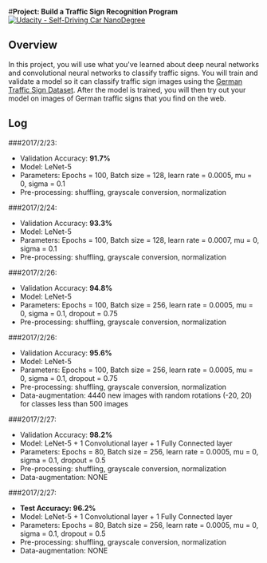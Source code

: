 #**Project: Build a Traffic Sign Recognition Program**
[![Udacity - Self-Driving Car NanoDegree](https://s3.amazonaws.com/udacity-sdc/github/shield-carnd.svg)](http://www.udacity.com/drive)

Overview
---
In this project, you will use what you've learned about deep neural networks and convolutional neural networks to classify traffic signs. You will train and validate a model so it can classify traffic sign images using the [German Traffic Sign Dataset](http://benchmark.ini.rub.de/?section=gtsrb&subsection=dataset). After the model is trained, you will then try out your model on images of German traffic signs that you find on the web.

Log
---
###2017/2/23:
 - Validation Accuracy: **91.7%**
 - Model: LeNet-5
 - Parameters: Epochs = 100, Batch size = 128, learn rate = 0.0005, mu = 0, sigma = 0.1 
 - Pre-processing: shuffling, grayscale conversion, normalization

###2017/2/24:
 - Validation Accuracy: **93.3%**
 - Model: LeNet-5
 - Parameters: Epochs = 100, Batch size = 128, learn rate = 0.0007, mu = 0, sigma = 0.1 
 - Pre-processing: shuffling, grayscale conversion, normalization

###2017/2/26:
 - Validation Accuracy: **94.8%**
 - Model: LeNet-5
 - Parameters: Epochs = 100, Batch size = 256, learn rate = 0.0005, mu = 0, sigma = 0.1, dropout = 0.75
 - Pre-processing: shuffling, grayscale conversion, normalization

###2017/2/26:
 - Validation Accuracy: **95.6%**
 - Model: LeNet-5
 - Parameters: Epochs = 100, Batch size = 256, learn rate = 0.0005, mu = 0, sigma = 0.1, dropout = 0.75
 - Pre-processing: shuffling, grayscale conversion, normalization
 - Data-augmentation: 4440 new images with random rotations (-20, 20) for classes less than 500 images

###2017/2/27:
- Validation Accuracy: **98.2%**
- Model: LeNet-5 + 1 Convolutional layer + 1 Fully Connected layer
- Parameters: Epochs = 80, Batch size = 256, learn rate = 0.0005, mu = 0, sigma = 0.1, dropout = 0.5
- Pre-processing: shuffling, grayscale conversion, normalization
- Data-augmentation: NONE

###2017/2/27:
- **Test Accuracy: 96.2%**
- Model: LeNet-5 + 1 Convolutional layer + 1 Fully Connected layer
- Parameters: Epochs = 80, Batch size = 256, learn rate = 0.0005, mu = 0, sigma = 0.1, dropout = 0.5
- Pre-processing: shuffling, grayscale conversion, normalization
- Data-augmentation: NONE
